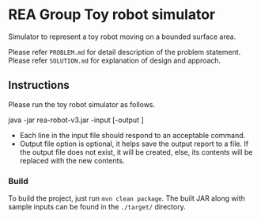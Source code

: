 # REA Group Toy robot simulator

Simulator to represent a toy robot moving on a bounded surface area.

Please refer `PROBLEM.md` for detail description of the problem statement.
Please refer `SOLUTION.md` for explanation of design and approach.

## Instructions

Please run the toy robot simulator as follows.

java -jar rea-robot-v3.jar -input <inputFileName> [-output <outputFileName>]

 - Each line in the input file should respond to an acceptable command.
 - Output file option is optional, it helps save the output report to a file. If the output file does not exist, it will be created, else, its contents will be replaced with the new contents.

### Build

To build the project, just run `mvn clean package`.
The built JAR along with sample inputs can be found in the `./target/` directory.

